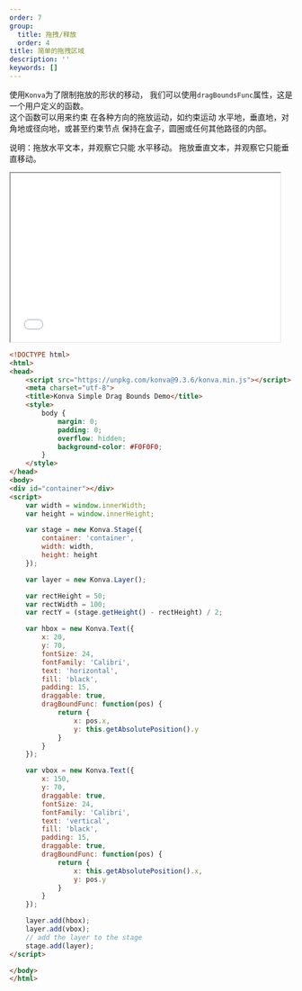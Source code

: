 ```yaml
---
order: 7
group:
  title: 拖拽/释放
  order: 4
title: 简单的拖拽区域
description: ''
keywords: []
---
```

使用`Konva`为了限制拖放的形状的移动，
我们可以使用`dragBoundsFunc`属性，这是一个用户定义的函数。  
 这个函数可以用来约束
在各种方向的拖放运动，如约束运动
水平地，垂直地，对角地或径向地，或甚至约束节点
保持在盒子，圆圈或任何其他路径的内部。 


说明：拖放水平文本，并观察它只能
水平移动。 拖放垂直文本，并观察它只能垂直移动。 


<iframe src="/downloads/code/drag_and_drop/Simple_Drag_Bounds.html" style="width: 50vw;height:300px;"></iframe>

```html
<!DOCTYPE html>
<html>
<head>
    <script src="https://unpkg.com/konva@9.3.6/konva.min.js"></script>
    <meta charset="utf-8">
    <title>Konva Simple Drag Bounds Demo</title>
    <style>
        body {
            margin: 0;
            padding: 0;
            overflow: hidden;
            background-color: #F0F0F0;
        }
    </style>
</head>
<body>
<div id="container"></div>
<script>
    var width = window.innerWidth;
    var height = window.innerHeight;

    var stage = new Konva.Stage({
        container: 'container',
        width: width,
        height: height
    });

    var layer = new Konva.Layer();

    var rectHeight = 50;
    var rectWidth = 100;
    var rectY = (stage.getHeight() - rectHeight) / 2;

    var hbox = new Konva.Text({
        x: 20,
        y: 70,
        fontSize: 24,
        fontFamily: 'Calibri',
        text: 'horizontal',
        fill: 'black',
        padding: 15,
        draggable: true,
        dragBoundFunc: function(pos) {
            return {
                x: pos.x,
                y: this.getAbsolutePosition().y
            }
        }
    });

    var vbox = new Konva.Text({
        x: 150,
        y: 70,
        draggable: true,
        fontSize: 24,
        fontFamily: 'Calibri',
        text: 'vertical',
        fill: 'black',
        padding: 15,
        draggable: true,
        dragBoundFunc: function(pos) {
            return {
                x: this.getAbsolutePosition().x,
                y: pos.y
            }
        }
    });

    layer.add(hbox);
    layer.add(vbox);
    // add the layer to the stage
    stage.add(layer);
</script>

</body>
</html>
```
